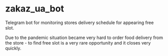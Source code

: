 # zakaz_ua_bot
Telegram bot for monitoring stores delivery schedule for appearing free slot.

Due to the pandemic situation became very hard to order food delivery from the store - to find free slot is a very rare opportunity and it closes very quickly.
